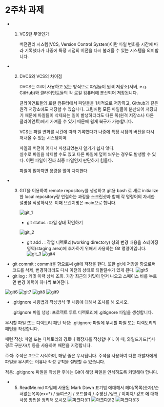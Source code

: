 # 2주차 과제
* 1. VCS란 무엇인가

     버전관리 시스템(VCS, Version Control System)이란 파일 변화를 시간에 따라 기록했다가 나중에 특정 시점의 버전을 다시 불러올 수 있는 시스템을 의미합니다.

* 2. DVCS와 VCS의 차이점

     DVCS는 Git이 사용하고 있는 방식으로 파일들이 원격 저장소(서버, e.g. GitHub)와 클라이언트들의 각 로컬 컴퓨터에 분산되어 저장됩니다.

     클라이언트들의 로컬 컴퓨터에서 파일들을 1차적으로 저장하고, Github과 같은 원격 저장소에도 저장할 수 있습니다. 그림처럼 모든 파일들이 분산되어 저장되기 때문에 파일들이 삭제되는 일이 발생하더라도 다른 쪽(원격 저장소나 다른 클라이언트)에서 가져올 수 있기 때문에 쉽게 복구가 가능합니다.


     VCS는 파일 변화를 시간에 따라 기록했다가 나중에 특정 시점의 버전을 다시 꺼내올 수 있는 시스템이며
 
     파일의 버전이 어디서 파생되었는지 알기가 쉽지 않다.     
     실수로 파일을 삭제할 수도 있고 다른 파일에 덮어 씌우는 경우도 발생할 수 있다.
     어떤 파일이 진짜 최종 파일인지 판단하기 힘들다.

     파일이 많아지면 용량을 많이 차지한다

* 3. GIT을 이용하여 remote repository를 생성하고 git용 bash 로 새로 initialize한 local repository랑 연결하는 과정을 스크린샷과 함께 각 명령어의 자세한 설명을 작성하시오. 이때 브랜치명은 main으로 합니다.


     
     ![git_1](https://github.com/yuh2327015/programig-patern/assets/127164406/6383bc3d-f310-453b-9a72-58158319a85d)
     - git status  :  파일 상태 확인하기

     ![git_2](https://github.com/yuh2327015/programig-patern/assets/127164406/8acdf52a-d3a4-4c79-849d-d0ce766929b2)
     - git add .  :   작업 디렉토리(working directory) 상의 변경 내용을 스테이징 영역(staging area)에 추가하기 위해서 사용하는 Git 명령어입니다.
![git_3](https://github.com/yuh2327015/programig-patern/assets/127164406/1b0e0b21-6b56-4f4f-b170-74f278bb05ad)
![git4](https://github.com/yuh2327015/programig-patern/assets/127164406/01778c75-92bd-4eca-b612-9ba63099a388)
- git commit : commit을 함으로써 git에 저장을 한다. 또한 git에 저장을 함으로써 코드를 삭제, 변경하더라도 다시 이전의 상태로 되돌릴수가 있게 된다. 
![git5](https://github.com/yuh2327015/programig-patern/assets/127164406/bf4e2d16-1089-4d18-843c-6e2b3e7e76a2)
- git log  :  커밋 이력 상세 조회. 가장 최근의 커밋이 먼저 나오고 스페이스 바를 누르면 변경 이력이 하나씩 보여진다.

![git6](https://github.com/yuh2327015/programig-patern/assets/127164406/8d2df2d0-8811-4984-9402-862ae6d3392d)
![git7](https://github.com/yuh2327015/programig-patern/assets/127164406/2c777a63-6b5e-407f-8ab2-1d004e0ec79e)
![git8](https://github.com/yuh2327015/programig-patern/assets/127164406/d2d49e4c-5aca-4d96-88a4-950223640a7d)
![git9](https://github.com/yuh2327015/programig-patern/assets/127164406/e6c0b64b-f5aa-4194-bea2-003242ed0363)

     
* .gitignore 사용법과 작성방식 및 내용에 대해서 조사를 해 오시오.


  .gitignore 파일 생성: 프로젝트 루트 디렉토리에 .gitignore 파일을 생성합니다.

무시할 파일 또는 디렉토리 패턴 작성: .gitignore 파일에 무시할 파일 또는 디렉토리의 패턴을 작성합니다.

패턴 작성: 파일 또는 디렉토리의 경로나 확장자를 작성합니다. 이 때, 와일드카드(*)나 경로 구분자(/) 등을 사용하여 패턴을 지정합니다.

주석: 주석은 #으로 시작하며, 해당 줄은 무시됩니다. 주석을 사용하여 다른 개발자에게 파일을 무시하는 이유나 작성 규칙을 설명할 수 있습니다.

적용: .gitignore 파일을 작성한 후에는 Git이 해당 파일을 인식하도록 커밋해야 합니다.

* 5. ReadMe.md 파일에 사용된 Mark Down 표기법 에대해서 헤더/목록(숫자)/순서없는목록(ex>*) / 들여쓰기 / 코드블럭 / 수평선 /링크 / 이미지/ 강조 
에 대해 사용 방법을 정리해 오시오
![마크다운1](https://github.com/yuh2327015/programig-patern/assets/127164406/7dd2ca93-5e2a-4164-9fa2-fe6e5c68a367)
![마크다운2](https://github.com/yuh2327015/programig-patern/assets/127164406/4c628bf3-5ca3-4564-8605-639ebeaefbe9)
![마크다운3](https://github.com/yuh2327015/programig-patern/assets/127164406/7f20b190-7eb9-4fa5-8c09-4ae8686deb97)


